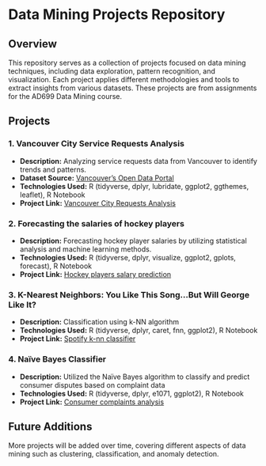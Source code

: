 # Data Mining Projects Repository

## Overview
This repository serves as a collection of projects focused on data mining techniques, including data exploration, pattern recognition, and visualization. Each project applies different methodologies and tools to extract insights from various datasets.
These projects are from assignments for the AD699 Data Mining course.

## Projects
### 1. Vancouver City Service Requests Analysis
- **Description:** Analyzing service requests data from Vancouver to identify trends and patterns.
- **Dataset Source:** [Vancouver’s Open Data Portal](https://opendata.vancouver.ca/)
- **Technologies Used:** R (tidyverse, dplyr, lubridate, ggplot2, ggthemes, leaflet), R Notebook
- **Project Link:** [Vancouver City Requests Analysis](vancouver_311/)

### 2. Forecasting the salaries of hockey players
- **Description:** Forecasting hockey player salaries by utilizing statistical analysis and machine learning methods.
- **Technologies Used:** R (tidyverse, dplyr, visualize, ggplot2, gplots, forecast), R Notebook
- **Project Link:** [Hockey players salary prediction](nhl_players/)

### 3. K-Nearest Neighbors: You Like This Song...But Will George Like It?
- **Description:** Classification using k-NN algorithm
- **Technologies Used:** R (tidyverse, dplyr, caret, fnn, ggplot2), R Notebook
- **Project Link:** [Spotify k-nn classifier](spotify/)

### 4. Naïve Bayes Classifier
- **Description:** Utilized the Naïve Bayes algorithm to classify and predict consumer disputes based on complaint data
- **Technologies Used:** R (tidyverse, dplyr, e1071, ggplot2), R Notebook
- **Project Link:** [Consumer complaints analysis](consumer_complaints/)

## Future Additions
More projects will be added over time, covering different aspects of data mining such as clustering, classification, and anomaly detection.
